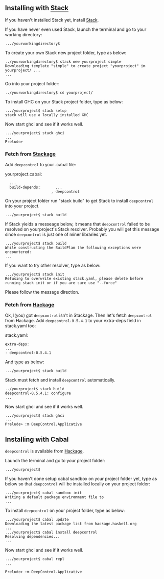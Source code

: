 ## Installing with [Stack](https://github.com/commercialhaskell/stack/blob/master/doc/GUIDE.md)

If you haven't installed Stack yet, install [Stack](https://github.com/commercialhaskell/stack#readme).

If you have never even used Stack, launch the terminal and go to your working directory:

    .../yourworkingdirectory$

To create your own Stack new project folder, type as below:

    ../yourworkingdirectory$ stack new yourproject simple
    Downloading template "simple" to create project "yourproject" in yourproject/ ...
    ...

Go into your project folder:

    ../yourworkingdirectory$ cd yourproject/

To install GHC on your Stack project folder, type as below:

    .../yourproject$ stack setup
    stack will use a locally installed GHC

Now start ghci and see if it works well.

    .../yourproject$ stack ghci
    ...
    Prelude>

### Fetch from [Stackage](http://www.stackage.org/)

Add `deepcontrol` to your .cabal file:

yourproject.cabal:

      ...
      build-depends:       ...
                         , deepcontrol

On your project folder run "stack build" to get Stack to install `deepcontrol` into your project.

    .../yourproject$ stack build

If Stack yields a messeage below, it means that `deepcontrol` failed to be resolved on yourproject's Stack resolver.
Probably you will get this message since `deepcontrol` is just one of miner libraries yet.

    .../yourproject$ stack build
    While constructing the BuildPlan the following exceptions were encountered:
    ...

If you want to try other resolver, type as below:

    .../yourproject$ stack init
    Refusing to overwrite existing stack.yaml, please delete before running stack init or if you are sure use "--force"

Please follow the message direction.

### Fetch from [Hackage](https://hackage.haskell.org/package/deepcontrol)

Ok, I(you) got `deepcontrol` isn't in Stackage. Then let's fetch `deepcontrol` from Hackage.
Add `deepcontrol-0.5.4.1` to your extra-deps field in stack.yaml too:

stack.yaml:

    extra-deps:
    ...
    - deepcontrol-0.5.4.1

And type as below:

    .../yourproject$ stack build

Stack must fetch and install `deepcontrol` automatically.

    ../yourproject$ stack build
    deepcontrol-0.5.4.1: configure
    ...

Now start ghci and see if it works well.

    .../yourproject$ stack ghci
    ...
    Prelude> :m DeepControl.Applicative

## Installing with Cabal

`deepcontrol` is available from
[Hackage](https://hackage.haskell.org/package/deepcontrol).

Launch the terminal and go to your project folder:

    .../yourproject$

If you haven't done setup cabal sandbox on your project folder yet, type as below so that `deepcontrol` will be installed locally on your project folder:

    .../yourproject$ cabal sandbox init
    Writing a default package environment file to
    ...

To install `deepcontrol` on your project folder, type as below:

    .../yourproject$ cabal update
    Downloading the latest package list from hackage.haskell.org
    ...
    .../yourproject$ cabal install deepcontrol
    Resolving dependencies...
    ...

Now start ghci and see if it works well.

    .../yourproject$ cabal repl
    ...

    Prelude> :m DeepControl.Applicative

